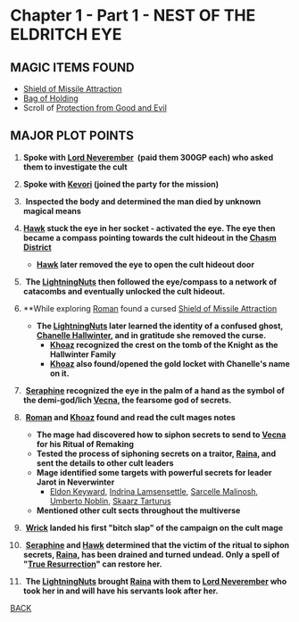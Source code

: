 # Chapter 1 - Part 1 - NEST OF THE ELDRITCH EYE
## MAGIC ITEMS FOUND
- [Shield of Missile Attraction](https://www.dndbeyond.com/magic-items/9814085-shield-of-missile-attraction-uncursed)
- [Bag of Holding](https://www.dndbeyond.com/magic-items/9228356-bag-of-holding)
- Scroll of [Protection from Good and Evil](https://www.dndbeyond.com/spells/2618912-protection-from-evil-and-good)

## MAJOR PLOT POINTS
1. **Spoke with [Lord Neverember](<../NPC's/Lord Neverember.html>)  (paid them 300GP each) who asked them to investigate the cult**

 2.  **Spoke with [Kevori](<../NPC's/Minor NPC's/Kevori.html>) (joined the party for the mission)**

3.  **Inspected the body and determined the man died by unknown magical means**

4.  **[Hawk](<../PC's/Hawk.html>) stuck the eye in her socket - activated the eye. The eye then became a compass pointing towards the cult hideout in the [Chasm District](<../LOCATIONS/Material Plane/Faerun/Chasm District.html>)**
	- **[Hawk](<../PC's/Hawk.html>) later removed the eye to open the cult hideout door**

5.  **The [LightningNuts](<../PC's/LightningNuts.html>) then followed the eye/compass to a network of catacombs and eventually unlocked the cult hideout.**

6. **While exploring [Roman](<../PC's/Roman.html>) found a cursed [Shield of Missile Attraction](https://www.dndbeyond.com/magic-items/9814085-shield-of-missile-attraction-uncursed)  
	- **The [LightningNuts](<../PC's/LightningNuts.html>) later learned the identity of a confused ghost, [Chanelle Hallwinter](<../NPC's/Minor NPC's/Chanelle Hallwinter.html>), and in gratitude she removed the curse.**
		- **[Khoaz](<../PC's/Khoaz.html>) recognized the crest on the tomb of the Knight as the Hallwinter Family**
		- **[Khoaz](<../PC's/Khoaz.html>) also found/opened the gold locket with Chanelle's name on it.**


7.  **[Seraphine](<../PC's/Seraphine.html>) recognized the eye in the palm of a hand as the symbol of the demi-god/lich [Vecna](<../NPC's/Vecna.html>), the fearsome god of secrets.**

8.  **[Roman](<../PC's/Roman.html>) and [Khoaz](<../PC's/Khoaz.html>) found and read the cult mages notes**
	- **The mage had discovered how to siphon secrets to send to [Vecna](<../NPC's/Vecna.html>) for his Ritual of Remaking**
	- **Tested the process of siphoning secrets on a traitor, [Raina](<../NPC's/Minor NPC's/Raina.html>), and sent the details to other cult leaders**
	- **Mage identified some targets with powerful secrets for leader Jarot in Neverwinter**
		- [Eldon Keyward](<../NPC's/Minor NPC's/Eldon Keyward.html>), [Indrina Lamsensettle](<../NPC's/Minor NPC's/Indrina Lamsensettle.html>), [Sarcelle Malinosh](<../NPC's/Minor NPC's/Sarcelle Malinosh.html>), [Umberto Noblin](<../NPC's/Minor NPC's/Umberto Noblin.html>), [Skaarz Tarturus](<../NPC's/Skaarz Tarturus.html>)
	- **Mentioned other cult sects throughout the multiverse**

9.  **[Wrick](<../PC's/Wrick.html>) landed his first "bitch slap" of the campaign on the cult mage**

10.  **[Seraphine](<../PC's/Seraphine.html>) and [Hawk](<../PC's/Hawk.html>) determined that the victim of the ritual to siphon secrets, [Raina](<../NPC's/Minor NPC's/Raina.html>), has been drained and turned undead. Only a spell of "[True Resurrection](https://www.dndbeyond.com/spells/2619199-true-resurrection)" can restore her.**

11.  **The [LightningNuts](<../PC's/LightningNuts.html>) brought [Raina](<../NPC's/Minor NPC's/Raina.html>) with them to [Lord Neverember](<../NPC's/Lord Neverember.html>) who took her in and will have his servants look after her.**

[BACK](https://kevc13.github.io/Vecna-Eve-of-Ruin/)